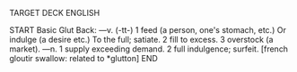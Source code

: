 TARGET DECK
ENGLISH

START
Basic
Glut
Back: —v. (-tt-) 1 feed (a person, one's stomach, etc.) Or indulge (a desire etc.) To the full; satiate. 2 fill to excess. 3 overstock (a market). —n. 1 supply exceeding demand. 2 full indulgence; surfeit. [french gloutir swallow: related to *glutton]
END

